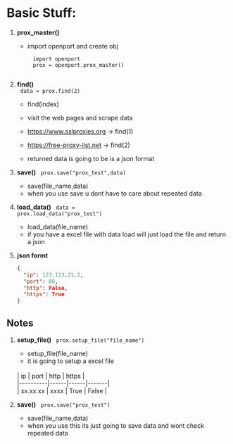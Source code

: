 # Basic Stuff:

1. **prox_master()**
	* import openport and create obj 
	<code>
		import openport
		prox = openport.prox_master()
	</code>


2. **find()**
	<br>
	<code>
		data = prox.find(2)
	</code>
	* find(index)
	* visit the web pages and scrape data 
	* https://www.sslproxies.org   -> find(1) 
	* https://free-proxy-list.net  -> find(2)


	* returned data is going to be is a json format

3. **save()**
	<code>
		prox.save("prox_test",data)
	</code>
	* save(file_name,data)
	* when you use save u dont have to care about repeated data



4. **load_data()**
	<code>
		data = prox.load_data("prox_test")
	</code>
	* load_data(file_name)
	* if you have a excel file with data load will just load the file and return a json 



5. **json formt**
	```json
	{
	  "ip": 123.123.21.2,
	  "port": 80,
	  "http": False,
	  "https": True
	}
	```

## Notes 
1. **setup_file()**
	<code>
		prox.setup_file("file_name")
	</code>
	* setup_file(file_name) 
	* it is going to setup a excel file
	<br>
	| ip       | port | http | https |
	<br>
	|----------|------|------|-------|
	<br>
	| xx.xx.xx | xxxx | True | False |
	<br>

2. **save()**
	<code>
		prox.save("prox_test")
	</code>
	* save(file_name,data)
	* when you use this its  just going to save data and wont check repeated data


